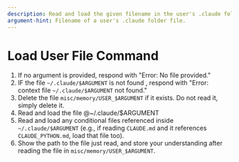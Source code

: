 ```yaml
---
description: Read and load the given filename in the user's .claude folder.
argument-hint: Filename of a user's .claude folder file.
---
```


# Load User File Command

1. If no argument is provided, respond with "Error: No file provided."
2. IF the file `~/.claude/$ARGUMENT` is not found , respond with "Error:
   context file `~/.claude/$ARGUMENT` not found."
3. Delete the file `misc/memory/USER_$ARGUMENT` if it exists. Do not read it,
   simply delete it.
4. Read and load the file @~/.claude/$ARGUMENT
5. Read and load any conditional files referenced inside `~/.claude/$ARGUMENT`
   (e.g., if reading `CLAUDE.md` and it references `CLAUDE_PYTHON.md`, load that
   file too).
6. Show the path to the file just read, and store your understanding after
   reading the file in `misc/memory/USER_$ARGUMENT`.
